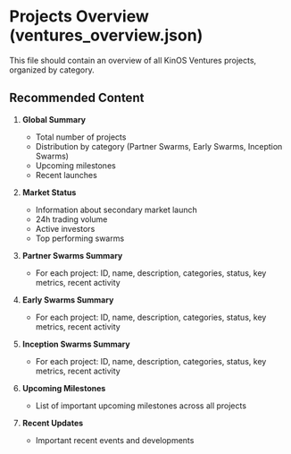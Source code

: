 # Projects Overview (ventures_overview.json)

This file should contain an overview of all KinOS Ventures projects, organized by category.

## Recommended Content

1. **Global Summary**
   - Total number of projects
   - Distribution by category (Partner Swarms, Early Swarms, Inception Swarms)
   - Upcoming milestones
   - Recent launches

2. **Market Status**
   - Information about secondary market launch
   - 24h trading volume
   - Active investors
   - Top performing swarms

3. **Partner Swarms Summary**
   - For each project: ID, name, description, categories, status, key metrics, recent activity

4. **Early Swarms Summary**
   - For each project: ID, name, description, categories, status, key metrics, recent activity

5. **Inception Swarms Summary**
   - For each project: ID, name, description, categories, status, key metrics, recent activity

6. **Upcoming Milestones**
   - List of important upcoming milestones across all projects

7. **Recent Updates**
   - Important recent events and developments
